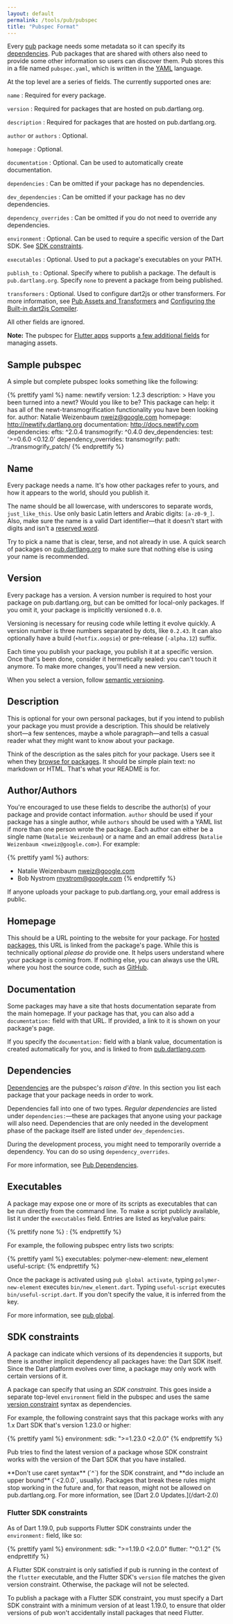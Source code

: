 ```yaml
---
layout: default
permalink: /tools/pub/pubspec
title: "Pubspec Format"
---
```


Every [pub](/tools/pub) package needs some metadata so it can specify its
[dependencies](/tools/pub/glossary#dependency). Pub packages that are shared with
others also need to provide some other information so users can discover them.
Pub stores this in a file named `pubspec.yaml`, which is written in
the [YAML](http://www.yaml.org/) language.

At the top level are a series of fields. The currently supported ones are:

`name`
: Required for every package.

`version`
: Required for packages that are hosted on pub.dartlang.org.

`description`
: Required for packages that are hosted on pub.dartlang.org.

`author` or `authors`
: Optional.

`homepage`
: Optional.

`documentation`
: Optional. Can be used to automatically create documentation.

`dependencies`
: Can be omitted if your package has no dependencies.

`dev_dependencies`
: Can be omitted if your package has no dev dependencies.

`dependency_overrides`
: Can be omitted if you do not need to override any dependencies.

`environment`
: Optional. Can be used to require a specific version of the Dart SDK.
  See [SDK constraints](#sdk-constraints).

`executables`
: Optional. Used to put a package's executables on your PATH.

`publish_to`
: Optional. Specify where to publish a package. The default is
  `pub.dartlang.org`. Specify `none` to prevent a package from
  being published.

`transformers`
: Optional. Used to configure dart2js or other transformers.
For more information, see
[Pub Assets and Transformers](/tools/pub/assets-and-transformers) and
[Configuring the Built-in dart2js Compiler]({{site.webdev}}/tools/pub/dart2js-transformer).

All other fields are ignored. 

**Note:** The pubspec for [Flutter apps](https://flutter.io) supports
[a few additional fields](https://flutter.io/assets-and-images/) for managing assets. 

## Sample pubspec

A simple but complete pubspec looks something like the following:

{% prettify yaml %}
name: newtify
version: 1.2.3
description: >
  Have you been turned into a newt?  Would you like to be?
  This package can help: it has all of the
  newt-transmogrification functionality you have been looking
  for.
author: Natalie Weizenbaum <nweiz@google.com>
homepage: http://newtify.dartlang.org
documentation: http://docs.newtify.com
dependencies:
  efts: ^2.0.4
  transmogrify: ^0.4.0
dev_dependencies:
  test: '>=0.6.0 <0.12.0'
dependency_overrides:
  transmogrify:
    path: ../transmogrify_patch/
{% endprettify %}

## Name

Every package needs a name.  It's how other packages refer to yours,
and how it appears to the world, should you publish it.

The name should be all lowercase, with underscores to separate words,
`just_like_this`. Use only basic Latin letters and Arabic digits:
`[a-z0-9_]`. Also, make sure the name is a valid Dart identifier—that it
doesn't start with digits and isn't a
[reserved word](/guides/language/language-tour#keywords).

Try to pick a name that is clear, terse, and not already in use.
A quick search of packages on
[pub.dartlang.org](https://pub.dartlang.org/packages)
to make sure that nothing else is using your name is recommended.

## Version

Every package has a version. A version number is required to host your package
on pub.dartlang.org, but can be omitted for local-only packages. If you omit
it, your package is implicitly versioned `0.0.0`.

Versioning is necessary for reusing code while letting it evolve quickly. A
version number is three numbers separated by dots, like `0.2.43`. It can also
optionally have a build (`+hotfix.oopsie`) or pre-release (`-alpha.12`) suffix.

Each time you publish your package, you publish it at a specific version.
Once that's been done, consider it hermetically sealed: you can't touch it
anymore. To make more changes, you'll need a new version.

When you select a version, follow [semantic versioning][].

[semantic versioning]: http://semver.org/spec/v2.0.0.html

## Description

This is optional for your own personal packages, but if you intend to
publish your package you must provide a description. This should
be relatively short&mdash;a few sentences, maybe a whole paragraph&mdash;and
tells a casual reader what they might want to know about your package.

Think of the description as the sales pitch for your package. Users see it
when they [browse for packages](https://pub.dartlang.org/packages).
It should be simple plain text: no markdown or HTML.
That's what your README is for.

## Author/Authors

You're encouraged to use these fields to describe the author(s) of your package
and provide contact information. `author` should be used if your package has a
single author, while `authors` should be used with a YAML list if more than one
person wrote the package. Each author can either be a single name
(`Natalie Weizenbaum`) or a name and an email address
(`Natalie Weizenbaum <nweiz@google.com>`). For example:

{% prettify yaml %}
authors:
- Natalie Weizenbaum <nweiz@google.com>
- Bob Nystrom <rnystrom@google.com>
{% endprettify %}

If anyone uploads your package to pub.dartlang.org, your email address is
public.

## Homepage

This should be a URL pointing to the website for your package.
For [hosted packages](/tools/pub/dependencies#hosted-packages),
this URL is linked from the package's page.
While this is technically optional *please do* provide one. It
helps users understand where your package is coming from. If nothing else, you
can always use the URL where you host the source code, such as
[GitHub](https://github.com).

## Documentation

Some packages may have a site that hosts documentation separate from the main
homepage. If your package has that, you can also add a `documentation:` field
with that URL. If provided, a link to it is shown on your package's page.

If you specify the `documentation:` field with a blank value,
documentation is created automatically for you, and is linked to from
[pub.dartlang.com](https://pub.dartlang.org/).

## Dependencies

[Dependencies](/tools/pub/glossary#dependency) are the pubspec's *raison d'être*.
In this section you list each package that your package needs in order to work.

Dependencies fall into one of two types. _Regular dependencies_ are listed
under `dependencies:`&mdash;these are packages that anyone using your package
will also need. Dependencies that are only needed in the development phase of
the package itself are listed under `dev_dependencies`.

During the development process, you might need to temporarily override
a dependency.  You can do so using `dependency_overrides`.

For more information, see [Pub Dependencies](/tools/pub/dependencies).

## Executables

A package may expose one or more of its scripts as executables that
can be run directly from the command line. To make a script publicly
available, list it under the `executables` field.
Entries are listed as key/value pairs:

{% prettify none %}
<name-of-executable>: <Dart-script-from-bin>
{% endprettify %}

For example, the following pubspec entry lists two scripts:

{% prettify yaml %}
executables:
  polymer-new-element: new_element
  useful-script:
{% endprettify %}

Once the package is activated using `pub global activate`,
typing `polymer-new-element` executes `bin/new_element.dart`.
Typing `useful-script` executes `bin/useful-script.dart`.
If you don't specify the value, it is inferred from the key.

For more information, see
[pub global](/tools/pub/cmd/pub-global#running-a-script-from-your-path).

## SDK constraints

A package can indicate which versions of its dependencies it supports, but there
is another implicit dependency all packages have: the Dart SDK itself.
Since the Dart platform evolves over time, a package may only work with certain
versions of it.

A package can specify that using an *SDK constraint*. This goes inside a
separate top-level `environment` field in the pubspec and uses the same
[version constraint](/tools/pub/dependencies#version-constraints) syntax as
dependencies.

For example, the following constraint says that this package
works with any 1.x Dart SDK that's version 1.23.0 or higher:

{% prettify yaml %}
environment:
  sdk: ">=1.23.0 <2.0.0"
{% endprettify %}

Pub tries to find the latest version of a package whose SDK constraint works
with the version of the Dart SDK that you have installed.

<aside class="alert alert-warning" markdown="1">
**Don't use caret syntax** (`^`) for the SDK constraint,
and **do include an upper bound** (`<2.0.0`, usually).
Packages that break these rules might stop working in the future
and, for that reason, might not be allowed on pub.dartlang.org.
For more information, see [Dart 2.0 Updates.](/dart-2.0)
</aside>


### Flutter SDK constraints

As of Dart 1.19.0,
pub supports Flutter SDK constraints under the `environment:` field, like so:

{% prettify yaml %}
environment:
  sdk: ">=1.19.0 <2.0.0"
  flutter: "^0.1.2"
{% endprettify %}

A Flutter SDK constraint is only satisfied if pub is running in the
context of the `flutter` executable, and the Flutter SDK's
`version` file matches the given version constraint. Otherwise,
the package will not be selected.

To publish a package with a Flutter SDK constraint,
you must specify a Dart SDK constraint with a minimum version of
at least 1.19.0, to ensure that older versions of pub won't
accidentally install packages that need Flutter.

[pubsite]: https://pub.dartlang.org
[semantic versioning]: http://semver.org/spec/v2.0.0-rc.1.html
